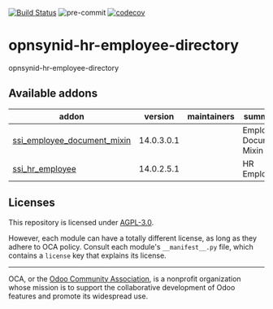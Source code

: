 [![Build Status](https://travis-ci.com/open-synergy/opnsynid-hr-employee-directory.svg?branch=14.0)](https://travis-ci.com/open-synergy/opnsynid-hr-employee-directory)
![pre-commit](https://github.com/open-synergy/opnsynid-hr-employee-directory/actions/workflows/pre-commit.yml/badge.svg)
[![codecov](https://codecov.io/gh/open-synergy/opnsynid-hr-employee-directory/branch/14.0/graph/badge.svg)](https://codecov.io/gh/open-synergy/opnsynid-hr-employee-directory)

<!-- /!\ do not modify above this line -->

# opnsynid-hr-employee-directory

opnsynid-hr-employee-directory

<!-- /!\ do not modify below this line -->

<!-- prettier-ignore-start -->

[//]: # (addons)

Available addons
----------------
addon | version | maintainers | summary
--- | --- | --- | ---
[ssi_employee_document_mixin](ssi_employee_document_mixin/) | 14.0.3.0.1 |  | Employee Document Mixin
[ssi_hr_employee](ssi_hr_employee/) | 14.0.2.5.1 |  | HR Employee

[//]: # (end addons)

<!-- prettier-ignore-end -->

## Licenses

This repository is licensed under [AGPL-3.0](LICENSE).

However, each module can have a totally different license, as long as they adhere to OCA
policy. Consult each module's `__manifest__.py` file, which contains a `license` key
that explains its license.

----

OCA, or the [Odoo Community Association](http://odoo-community.org/), is a nonprofit
organization whose mission is to support the collaborative development of Odoo features
and promote its widespread use.
